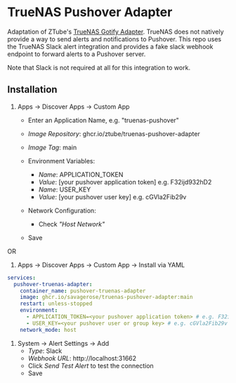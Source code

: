 # TrueNAS Pushover Adapter

Adaptation of ZTube's [TrueNAS Gotify Adapter](https://github.com/ZTube/truenas-gotify-adapter). TrueNAS does not natively provide a way to send alerts and notifications to Pushover. This repo uses the TrueNAS Slack alert integration and provides a fake slack webhook endpoint to forward alerts to a Pushover server.

Note that Slack is not required at all for this integration to work.

## Installation
1. Apps -> Discover Apps -> Custom App
    - Enter an Application Name, e.g. "truenas-pushover"
    - _Image Repository_: ghcr.io/ztube/truenas-pushover-adapter
    - _Image Tag_: main
    - Environment Variables:
        - _Name_: APPLICATION\_TOKEN
        - _Value_: [your pushover application token] e.g. F32ijd932hD2
        - _Name_: USER\_KEY
        - _Value_: [your pushover user key] e.g. cGVla2Fib29v

    - Network Configuration: 
        - Check _"Host Network"_
    - Save

OR

1. Apps -> Discover Apps -> Custom App -> Install via YAML
```yaml
services:
  pushover-truenas-adapter:
    container_name: pushover-truenas-adapter
    image: ghcr.io/savagerose/truenas-pushover-adapter:main
    restart: unless-stopped
    environment:
      - APPLICATION_TOKEN=<your pushover application token> # e.g. F32ijd932hD2
      - USER_KEY=<your pushover user or group key> # e.g. cGVla2Fib29v
    network_mode: host
```

1. System -> Alert Settings -> Add
    - _Type_: Slack
    - _Webhook URL_: http://localhost:31662
    - Click _Send Test Alert_ to test the connection
    - Save
